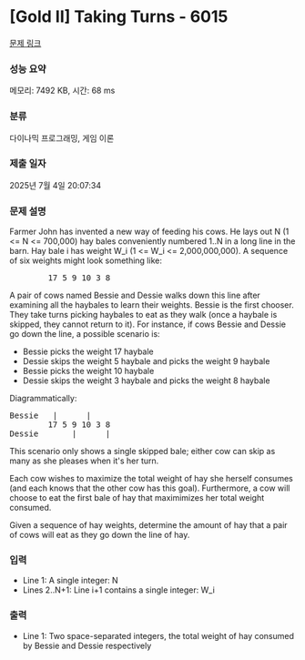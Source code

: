 # [Gold II] Taking Turns - 6015 

[문제 링크](https://www.acmicpc.net/problem/6015) 

### 성능 요약

메모리: 7492 KB, 시간: 68 ms

### 분류

다이나믹 프로그래밍, 게임 이론

### 제출 일자

2025년 7월 4일 20:07:34

### 문제 설명

<p>Farmer John has invented a new way of feeding his cows. He lays out N (1 <= N <= 700,000) hay bales conveniently numbered 1..N in a long line in the barn. Hay bale i has weight W_i (1 <= W_i <= 2,000,000,000). A sequence of six weights might look something like:</p>

<pre>        17 5 9 10 3 8 </pre>

<p>A pair of cows named Bessie and Dessie walks down this line after examining all the haybales to learn their weights. Bessie is the first chooser. They take turns picking haybales to eat as they walk (once a haybale is skipped, they cannot return to it). For instance, if cows Bessie and Dessie go down the line, a possible scenario is:</p>

<ul>
	<li>Bessie picks the weight 17 haybale</li>
	<li>Dessie skips the weight 5 haybale and picks the weight 9 haybale</li>
	<li>Bessie picks the weight 10 haybale</li>
	<li>Dessie skips the weight 3 haybale and picks the weight 8 haybale</li>
</ul>

<p>Diagrammatically:</p>

<pre>Bessie   |      |
        17 5 9 10 3 8 
Dessie       |      |</pre>

<p>This scenario only shows a single skipped bale; either cow can skip as many as she pleases when it's her turn.</p>

<p>Each cow wishes to maximize the total weight of hay she herself consumes (and each knows that the other cow has this goal). Furthermore, a cow will choose to eat the first bale of hay that maximimizes her total weight consumed.</p>

<p>Given a sequence of hay weights, determine the amount of hay that a pair of cows will eat as they go down the line of hay.</p>

### 입력 

 <ul>
	<li>Line 1: A single integer: N</li>
	<li>Lines 2..N+1: Line i+1 contains a single integer: W_i</li>
</ul>

<p> </p>

### 출력 

 <ul>
	<li>Line 1: Two space-separated integers, the total weight of hay consumed by Bessie and Dessie respectively</li>
</ul>

<p> </p>

